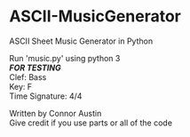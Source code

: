 # ASCII-MusicGenerator
ASCII Sheet Music Generator in Python<br />

Run 'music.py' using python 3 <br />
***FOR TESTING***<br />
Clef: Bass <br />
Key: F <br />
Time Signature: 4/4 <br />

Written by Connor Austin <br />
Give credit if you use parts or all of the code <br />
